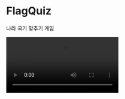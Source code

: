 # FlagQuiz
나라 국기 맞추기 게임

![Flag Quiz](https://user-images.githubusercontent.com/118424182/228145649-a8df4af4-790c-4a5a-b2b0-0475611921f8.mp4)
